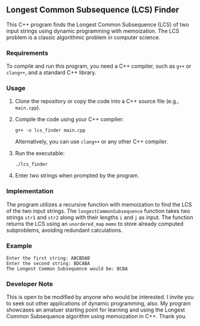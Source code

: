 ## Longest Common Subsequence (LCS) Finder

This C++ program finds the Longest Common Subsequence (LCS) of two input strings using dynamic programming with memoization. The LCS problem is a classic algorithmic problem in computer science.

### Requirements

To compile and run this program, you need a C++ compiler, such as `g++` or `clang++`, and a standard C++ library.

### Usage

1. Clone the repository or copy the code into a C++ source file (e.g., `main.cpp`).
2. Compile the code using your C++ compiler:

   ```
   g++ -o lcs_finder main.cpp
   ```

   Alternatively, you can use `clang++` or any other C++ compiler.

3. Run the executable:

   ```
   ./lcs_finder
   ```

4. Enter two strings when prompted by the program.

### Implementation

The program utilizes a recursive function with memoization to find the LCS of the two input strings. The `longestCommonSubsequence` function takes two strings `str1` and `str2` along with their lengths `i` and `j` as input. The function returns the LCS using an `unordered_map` `memo` to store already computed subproblems, avoiding redundant calculations.

### Example

```
Enter the first string: ABCBDAB
Enter the second string: BDCABA
The Longest Common Subsequence would be: BCBA
```

### Developer Note

This is open to be modified by anyone who would be interested. I invite you to seek out other applications of dynamic programming, also. My program showcases an amatuer starting point for learning and using the Longest Common Subsequence algorithm using memoization in C++. Thank you.
